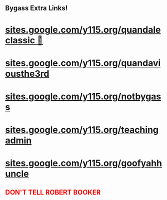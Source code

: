 ## Bygass Extra Links!


# [sites.google.com/y115.org/quandaleclassic 👑]([url](https://sites.google.com/y115.org/quandaleclassic))
# [sites.google.com/y115.org/quandaviousthe3rd]([url](https://sites.google.com/y115.org/quandaviousthe3rd/))
# [sites.google.com/y115.org/notbygass]([url](https://sites.google.com/y115.org/notbygass/home))
# [sites.google.com/y115.org/teachingadmin]([url](https://sites.google.com/y115.org/teachingadpin/home))
# [sites.google.com/y115.org/goofyahhuncle]([url](https://sites.google.com/y115.org/goofyahhuncle/home))

## <span style="color: red"> DON'T TELL ROBERT BOOKER </span>
